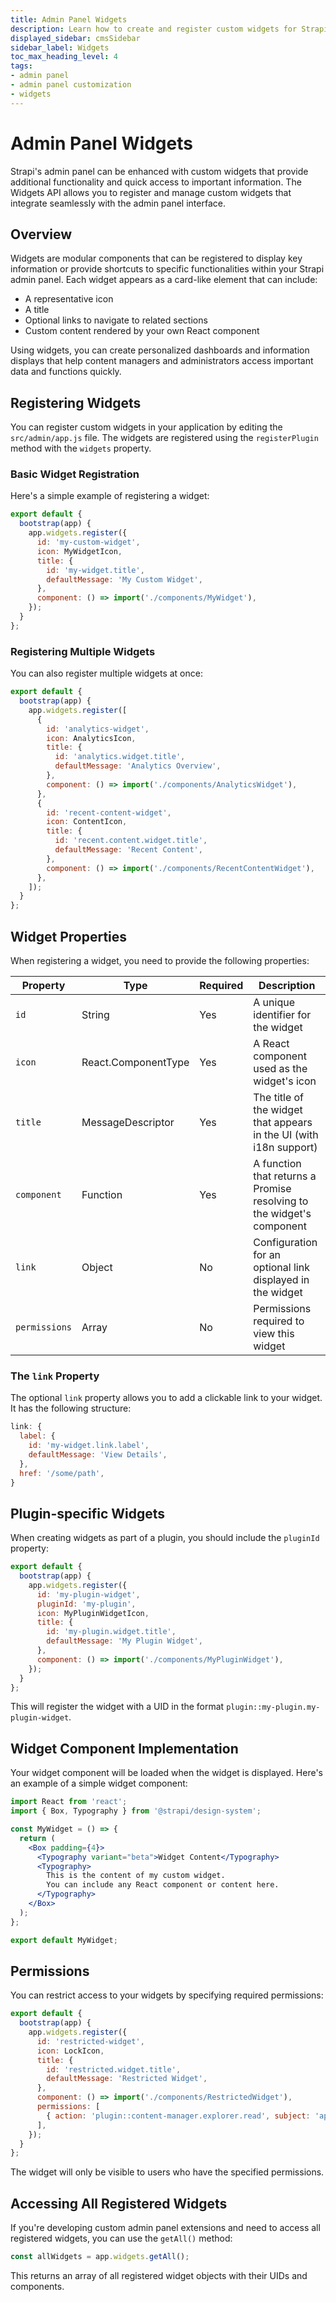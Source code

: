 ```yaml
---
title: Admin Panel Widgets
description: Learn how to create and register custom widgets for Strapi's admin panel.
displayed_sidebar: cmsSidebar
sidebar_label: Widgets
toc_max_heading_level: 4
tags:
- admin panel 
- admin panel customization
- widgets
---
```


# Admin Panel Widgets

Strapi's admin panel can be enhanced with custom widgets that provide additional functionality and quick access to important information. The Widgets API allows you to register and manage custom widgets that integrate seamlessly with the admin panel interface.

## Overview

Widgets are modular components that can be registered to display key information or provide shortcuts to specific functionalities within your Strapi admin panel. Each widget appears as a card-like element that can include:

- A representative icon
- A title
- Optional links to navigate to related sections
- Custom content rendered by your own React component

Using widgets, you can create personalized dashboards and information displays that help content managers and administrators access important data and functions quickly.

## Registering Widgets

You can register custom widgets in your application by editing the `src/admin/app.js` file. The widgets are registered using the `registerPlugin` method with the `widgets` property.

### Basic Widget Registration

Here's a simple example of registering a widget:

```js
export default {
  bootstrap(app) {
    app.widgets.register({
      id: 'my-custom-widget',
      icon: MyWidgetIcon,
      title: {
        id: 'my-widget.title',
        defaultMessage: 'My Custom Widget',
      },
      component: () => import('./components/MyWidget'),
    });
  }
};
```

### Registering Multiple Widgets

You can also register multiple widgets at once:

```js
export default {
  bootstrap(app) {
    app.widgets.register([
      {
        id: 'analytics-widget',
        icon: AnalyticsIcon,
        title: {
          id: 'analytics.widget.title',
          defaultMessage: 'Analytics Overview',
        },
        component: () => import('./components/AnalyticsWidget'),
      },
      {
        id: 'recent-content-widget',
        icon: ContentIcon,
        title: {
          id: 'recent.content.widget.title',
          defaultMessage: 'Recent Content',
        },
        component: () => import('./components/RecentContentWidget'),
      },
    ]);
  }
};
```

## Widget Properties

When registering a widget, you need to provide the following properties:

| Property | Type | Required | Description |
|----------|------|----------|-------------|
| `id` | String | Yes | A unique identifier for the widget |
| `icon` | React.ComponentType | Yes | A React component used as the widget's icon |
| `title` | MessageDescriptor | Yes | The title of the widget that appears in the UI (with i18n support) |
| `component` | Function | Yes | A function that returns a Promise resolving to the widget's component |
| `link` | Object | No | Configuration for an optional link displayed in the widget |
| `permissions` | Array | No | Permissions required to view this widget |

### The `link` Property

The optional `link` property allows you to add a clickable link to your widget. It has the following structure:

```js
link: {
  label: {
    id: 'my-widget.link.label',
    defaultMessage: 'View Details',
  },
  href: '/some/path',
}
```

## Plugin-specific Widgets

When creating widgets as part of a plugin, you should include the `pluginId` property:

```js
export default {
  bootstrap(app) {
    app.widgets.register({
      id: 'my-plugin-widget',
      pluginId: 'my-plugin',
      icon: MyPluginWidgetIcon,
      title: {
        id: 'my-plugin.widget.title',
        defaultMessage: 'My Plugin Widget',
      },
      component: () => import('./components/MyPluginWidget'),
    });
  }
};
```

This will register the widget with a UID in the format `plugin::my-plugin.my-plugin-widget`.

## Widget Component Implementation

Your widget component will be loaded when the widget is displayed. Here's an example of a simple widget component:

```jsx
import React from 'react';
import { Box, Typography } from '@strapi/design-system';

const MyWidget = () => {
  return (
    <Box padding={4}>
      <Typography variant="beta">Widget Content</Typography>
      <Typography>
        This is the content of my custom widget.
        You can include any React component or content here.
      </Typography>
    </Box>
  );
};

export default MyWidget;
```

## Permissions

You can restrict access to your widgets by specifying required permissions:

```js
export default {
  bootstrap(app) {
    app.widgets.register({
      id: 'restricted-widget',
      icon: LockIcon,
      title: {
        id: 'restricted.widget.title',
        defaultMessage: 'Restricted Widget',
      },
      component: () => import('./components/RestrictedWidget'),
      permissions: [
        { action: 'plugin::content-manager.explorer.read', subject: 'api::article.article' },
      ],
    });
  }
};
```

The widget will only be visible to users who have the specified permissions.

## Accessing All Registered Widgets

If you're developing custom admin panel extensions and need to access all registered widgets, you can use the `getAll()` method:

```js
const allWidgets = app.widgets.getAll();
```

This returns an array of all registered widget objects with their UIDs and components.